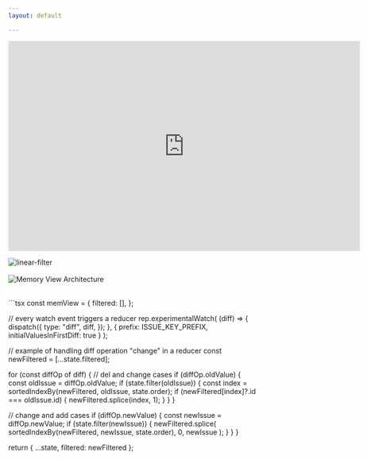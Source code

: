 ```yaml
---
layout: default

---
```

<iframe width="708" height="423" src="https://www.youtube.com/embed/GTid9iwWX0Y" title="Replicache / Repliear Demo - 20220503.4" frameborder="0" allow="accelerometer; autoplay; clipboard-write; encrypted-media; gyroscope; picture-in-picture" allowfullscreen></iframe>


<br>

![linear-filter](../image/linear-filter.gif)
<br>
<br>
![Memory View Architecture](../image/memory-view-architecture.webp)

<br>
```tsx
const memView = {
  filtered: [],
};

// every watch event triggers a reducer
rep.experimentalWatch(
  (diff) => {
    dispatch({
      type: "diff",
      diff,
    });
  },
  { prefix: ISSUE_KEY_PREFIX, initialValuesInFirstDiff: true }
);

// example of handling diff operation "change" in a reducer
const newFiltered = [...state.filtered];

for (const diffOp of diff) {
  // del and change cases
  if (diffOp.oldValue) {
    const oldIssue = diffOp.oldValue;
    if (state.filter(oldIssue)) {
      const index = sortedIndexBy(newFiltered, oldIssue, state.order);
      if (newFiltered[index]?.id === oldIssue.id) {
        newFiltered.splice(index, 1);
      }
    }
  }

  // change and add cases
  if (diffOp.newValue) {
    const newIssue = diffOp.newValue;
    if (state.filter(newIssue)) {
      newFiltered.splice(
        sortedIndexBy(newFiltered, newIssue, state.order),
        0,
        newIssue
      );
    }
  }
}

return {
  ...state,
  filtered: newFiltered
};
```